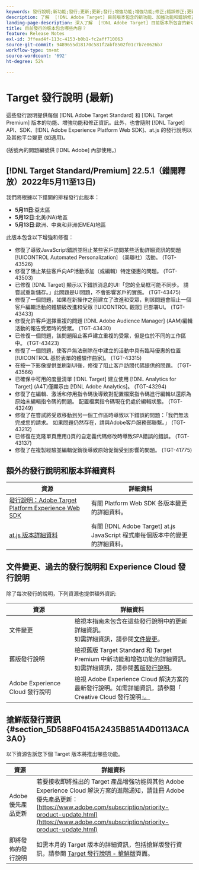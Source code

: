 ```yaml
---
keywords: 發行說明;新功能;發行;更新;更新;發行;增強功能;增強功能;修正;錯誤修正;更新
description: 了解  [!DNL Adobe Target] 目前版本包含的新功能、加強功能和錯誤修正，其中包括 SDK、API 和 JavaScript 程式庫。
landing-page-description: 深入了解  [!DNL Adobe Target] 目前版本所包含的新功能、增強功能和修正。
title: 目前發行的版本包含哪些內容？
feature: Release Notes
exl-id: 3ffead4f-113c-4153-b0b1-fc2aff710063
source-git-commit: 9489655d18170c581f2abf8502f01c7b7e0626b7
workflow-type: tm+mt
source-wordcount: '692'
ht-degree: 52%

---
```


# Target 發行說明 (最新)

這些發行說明提供每個 [!DNL Adobe Target Standard] 和 [!DNL Target Premium] 版本的功能、增強功能和修正資訊。此外，也會隨附 [!DNL Target] API、SDK、[!DNL Adobe Experience Platform Web SDK]、at.js 的發行說明以及其他平台變更 (如適用)。

(括號內的問題編號供 [!DNL Adobe] 內部使用。)

## [!DNL Target Standard/Premium] 22.5.1（錯開釋放）2022年5月11至13日)

我們將根據以下錯開的排程發行此版本：

* **5月11日**:亞太區
* **5月12日**:北美(NA)地區
* **5月13日**:歐洲、中東和非洲(EMEA)地區

此版本包含以下增強和修復：

* 修復了導致JavaScript錯誤並阻止某些客戶訪問某些活動詳細資訊的問題 [!UICONTROL Automated Personalization] （美聯社）活動。 (TGT-43526)
* 修復了阻止某些客戶向AP活動添加（或編輯）特定優惠的問題。 (TGT-43503)
* 已修復 [!DNL Target] 顯示以下錯誤消息的UI:「您的全局框可能不同步。 請嘗試重新儲存。」此問題是UI問題，不會影響客戶的實施。 (TGT-43475)
* 修復了一個問題，如果在新操作之前建立了改進和受眾，則該問題會阻止一個客戶編輯活動的體驗級改進和受眾 [!UICONTROL 觀眾] 已部署UI。 (TGT-43433)
* 修復允許客戶選擇重複的問題 [!DNL Adobe Audience Manager] (AAM)編輯活動的報告受眾時的受眾。 (TGT-43430)
* 已修復一個問題，該問題阻止客戶建立重複的受眾，但是位於不同的工作區中。 (TGT-43423)
* 修復了一個問題，使客戶無法刪除在中建立的活動中具有臨時優惠的位置 [!UICONTROL 基於表單的體驗作曲家]。 (TGT-43315)
* 在按一下影像提供並刷新UI後，修復了阻止客戶訪問代碼提供的問題。 (TGT-43566)
* 已確保中可用的度量清單 [!DNL Target] 建立使用 [!DNL Analytics for Target] (A4T)僅顯示由 [!DNL Adobe Analytics]。 (TGT-43294)
* 修復了在編輯、激活和停用指令碼後導致對配置檔案指令碼進行編輯以還原為原始未編輯指令碼的問題。 配置檔案指令碼現在仍處於編輯狀態。 (TGT-43249)
* 修復了在嘗試將受眾移動到另一個工作區時導致以下錯誤的問題：「我們無法完成您的請求。 如果問題仍然存在，請與Adobe客戶服務部聯繫。」 (TGT-43212)
* 已修復在克隆單頁應用()頁的自定義代碼修改時導致SPA錯誤的錯誤。 (TGT-43137)
* 修復了在複製經驗並編輯促銷後導致原始促銷受到影響的問題。 (TGT-41775)

## 額外的發行說明和版本詳細資料

| 資源 | 詳細資料 |
|--- |--- |
| [發行說明：Adobe Target Platform Experience Web SDK](https://experienceleague.adobe.com/docs/experience-platform/edge/release-notes.html?lang=zh-Hant) | 有關 Platform Web SDK 各版本變更的詳細資料。 |
| [at.js 版本詳細資料](/help/main/c-implementing-target/c-implementing-target-for-client-side-web/target-atjs-versions.md) | 有關 [!DNL Adobe Target] at.js JavaScript 程式庫每個版本中的變更的詳細資料。 |

## 文件變更、過去的發行說明和 Experience Cloud 發行說明

除了每次發行的說明，下列資源也提供額外資訊:

| 資源 | 詳細資料 |
|--- |--- |
| 文件變更 | 檢視本指南未包含在這些發行說明中的更新詳細資訊。<br>如需詳細資訊，請參閱[文件變更](/help/main/r-release-notes/doc-change.md#reference_366123CF00994BACBBF9BBDF2C4D840C)。 |
| 舊版發行說明 | 檢視舊版 Target Standard 和 Target Premium 中新功能和增強功能的詳細資訊。<br>如需詳細資訊，請參閱[舊版發行說明](/help/main/r-release-notes/release-notes-for-previous-releases.md)。 |
| Adobe Experience Cloud 發行說明 | 檢視 Adobe Experience Cloud 解決方案的最新發行說明。如需詳細資訊，請參閱「<br>Creative Cloud 發行說明[」。](https://experienceleague.adobe.com/docs/release-notes/experience-cloud/current.html) |

## 搶鮮版發行資訊 {#section_5D588F0415A2435B851A4D0113ACA3A0}

以下資源告訴您下個 Target 版本將推出哪些功能。

| 資源 | 詳細資料 |
|--- |--- |
| Adobe 優先產品更新 | 若要接收即將推出的 Target 產品增強功能與其他 Adobe Experience Cloud 解決方案的進階通知，請註冊 Adobe 優先產品更新：<br>[https://www.adobe.com/subscription/priority-product-update.html](https://www.adobe.com/subscription/priority-product-update.html) |
| 即將發佈的發行說明 | 如需本月的 Target 版本的詳細資訊，包括搶鮮版發行資訊，請參閱 [Target 發行說明 - 搶鮮版](/help/main/r-release-notes/target-release-notes.md)頁面。 |

